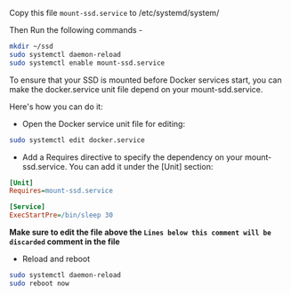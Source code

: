 Copy this file `mount-ssd.service` to /etc/systemd/system/


Then Run the following commands -
```zsh
mkdir ~/ssd
sudo systemctl daemon-reload
sudo systemctl enable mount-ssd.service
```


To ensure that your SSD is mounted before Docker services start, you can make the docker.service unit file depend on your mount-sdd.service.

Here's how you can do it:

- Open the Docker service unit file for editing:

```zsh
sudo systemctl edit docker.service
```

- Add a Requires directive to specify the dependency on your mount-ssd.service. You can add it under the [Unit] section:

```ini
[Unit]
Requires=mount-ssd.service

[Service]
ExecStartPre=/bin/sleep 30
```

**Make sure to edit the file above the `Lines below this comment will be discarded` comment in the file**

- Reload and reboot

```zsh
sudo systemctl daemon-reload
sudo reboot now
```
